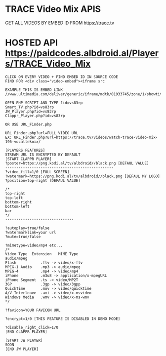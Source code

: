 # TRACE Video Mix APIS
GET ALL VIDEOS BY EMBED ID FROM https://trace.tv


# HOSTED API https://paidcodes.albdroid.al/Players/TRACE_Video_Mix

    CLICK ON EVERY VIDEO + FIND EMBED ID IN SOURCE CODE
    FIND FOR <div class="video-embed"><iframe src

    EXAMPLE THIS IS EMBED LINK
    //www.ultimedia.com/deliver/generic/iframe/mdtk/01933745/zone/1/showtitle/1/src/vs83rp

    OPEN PHP SCRIPT AND TYPE ?id=vs83rp
    Smart_TV.php?id=vs83rp
    JW_Player.php?id=vs83rp
    Clappr_Player.php?id=vs83rp

    OR USE URL_Finder.php

    URL_Finder.php?url=FULL VIDEO URL
    EX: URL_Finder.php?url=https://trace.tv/videos/watch-trace-video-mix-196-vocalteknix/

    [PLAYERS FEATURES]
    STREAM URL IS ENCRYPTED BY DEFAULT
    [START CLAPPR PLAYER]
    ?poster=https://png.kodi.al/tv/albdroid//black.png [DEFAUL VALUE]
    -------------------------------------------------
    ?video_fill=1/0 [FULL SCREEN]
    ?watermark=https://png.kodi.al/tv/albdroid//black.png [DEFAUL MY LOGO]
    ?position=top-right [DEFAUL VALUE]

    /*
    top-right
    top-left
    bottom-right
    bottom-left
    bar
    */
    -------------------------------

    ?autoplay=true/false
    ?watermarklink=your url
    ?mute=true/false

    ?mimetype=video/mp4 etc...
    /*
    Video Type	Extension	MIME Type
    audio/mpeg
    Flash	        .flv -> video/x-flv
    MPEG-1 Audio    .mp3 -> audio/mpeg
    MPEG-4	        .mp4 -> video/mp4
    iPhone          .m3u8 -> application/x-mpegURL
    iPhone Segment	.ts -> video/MP2T
    3GP	            .3gp -> video/3gpp
    QuickTime	    .mov -> video/quicktime
    A/V Interleave	.avi -> video/x-msvideo
    Windows Media	.wmv -> video/x-ms-wmv
    */

    ?favicon=YOUR FAVICON URL

    ?encrypt=1/0 [THIS FEATURE IS DISABLED IN DEMO MODE]

    ?disable_right_click=1/0
    [END CLAPPR PLAYER]

    [START JW PLAYER]
    SOON
    [END JW PLAYER]
